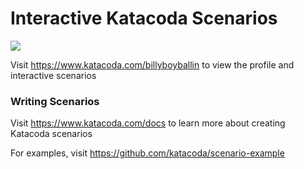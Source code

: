 # Interactive Katacoda Scenarios

[![](http://shields.katacoda.com/katacoda/billyboyballin/count.svg)](https://www.katacoda.com/billyboyballin "Get your profile on Katacoda.com")

Visit https://www.katacoda.com/billyboyballin to view the profile and interactive scenarios

### Writing Scenarios
Visit https://www.katacoda.com/docs to learn more about creating Katacoda scenarios

For examples, visit https://github.com/katacoda/scenario-example

